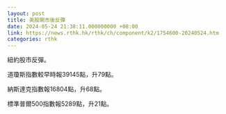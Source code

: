 ```yaml
---
layout: post
title: 美股開市後反彈
date: 2024-05-24 21:38:11.000000000 +08:00
link: https://news.rthk.hk/rthk/ch/component/k2/1754600-20240524.htm
categories: rthk
---
```


紐約股市反彈。

道瓊斯指數較早時報39145點，升79點。

納斯達克指數報16804點，升68點。

標準普爾500指數報5289點，升21點。
